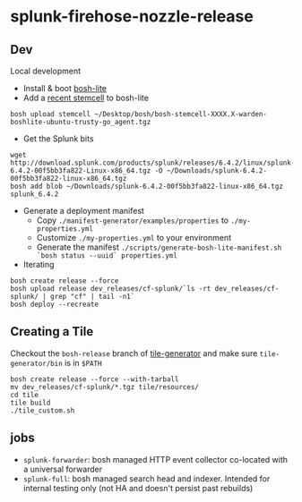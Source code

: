 # splunk-firehose-nozzle-release

## Dev

Local development

* Install & boot [bosh-lite](https://github.com/cloudfoundry/bosh-lite) 
* Add a [recent stemcell](http://bosh.io/stemcells/bosh-warden-boshlite-ubuntu-trusty-go_agent) to bosh-lite
```
bosh upload stemcell ~/Desktop/bosh/bosh-stemcell-XXXX.X-warden-boshlite-ubuntu-trusty-go_agent.tgz
```
* Get the Splunk bits
```
wget http://download.splunk.com/products/splunk/releases/6.4.2/linux/splunk-6.4.2-00f5bb3fa822-Linux-x86_64.tgz -O ~/Downloads/splunk-6.4.2-00f5bb3fa822-linux-x86_64.tgz
bosh add blob ~/Downloads/splunk-6.4.2-00f5bb3fa822-linux-x86_64.tgz splunk_6.4.2
```
* Generate a deployment manifest
    * Copy `./manifest-generator/examples/properties` to `./my-properties.yml`
    * Customize `./my-properties.yml` to your environment
    * Generate the manifest ``./scripts/generate-bosh-lite-manifest.sh `bosh status --uuid` properties.yml``
* Iterating
```
bosh create release --force
bosh upload release dev_releases/cf-splunk/`ls -rt dev_releases/cf-splunk/ | grep "cf" | tail -n1`
bosh deploy --recreate
```

## Creating a Tile
Checkout the `bosh-release` branch of
[tile-generator](https://github.com/cf-platform-eng/tile-generator)
and make sure `tile-generator/bin` is in `$PATH`

```
bosh create release --force --with-tarball
mv dev_releases/cf-splunk/*.tgz tile/resources/
cd tile
tile build
./tile_custom.sh
```

## jobs

* `splunk-forwarder`: bosh managed HTTP event collector co-located with a universal forwarder
* `splunk-full`: bosh managed search head and indexer. Intended for internal testing only (not 
HA and doesn't persist past rebuilds)
